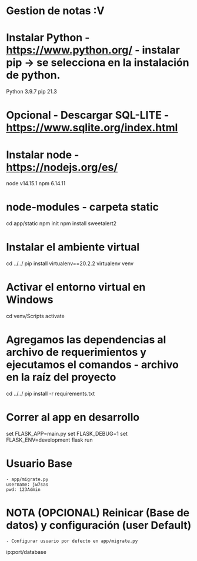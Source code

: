 # Gestion de notas :V

# Instalar Python - https://www.python.org/  - instalar pip -> se selecciona en la instalación de python.
Python 3.9.7
pip 21.3

# Opcional - Descargar SQL-LITE - https://www.sqlite.org/index.html

# Instalar node - https://nodejs.org/es/
node v14.15.1
npm 6.14.11

# node-modules - carpeta static
cd app/static
npm init
npm install sweetalert2

# Instalar el ambiente virtual
cd ../../
pip install virtualenv==20.2.2
virtualenv venv

# Activar el entorno virtual en Windows
cd venv/Scripts
activate

# Agregamos las dependencias al archivo de requerimientos y ejecutamos el comandos - archivo en la raíz del proyecto 
cd ../../
pip install -r requirements.txt

# Correr al app en desarrollo
set FLASK_APP=main.py
set FLASK_DEBUG=1
set FLASK_ENV=development
flask run

# Usuario Base
    - app/migrate.py
    username: jw7sas
    pwd: 123Admin
    
# NOTA (OPCIONAL) Reinicar (Base de datos) y configuración (user Default) 
    - Configurar usuario por defecto en app/migrate.py
ip:port/database
